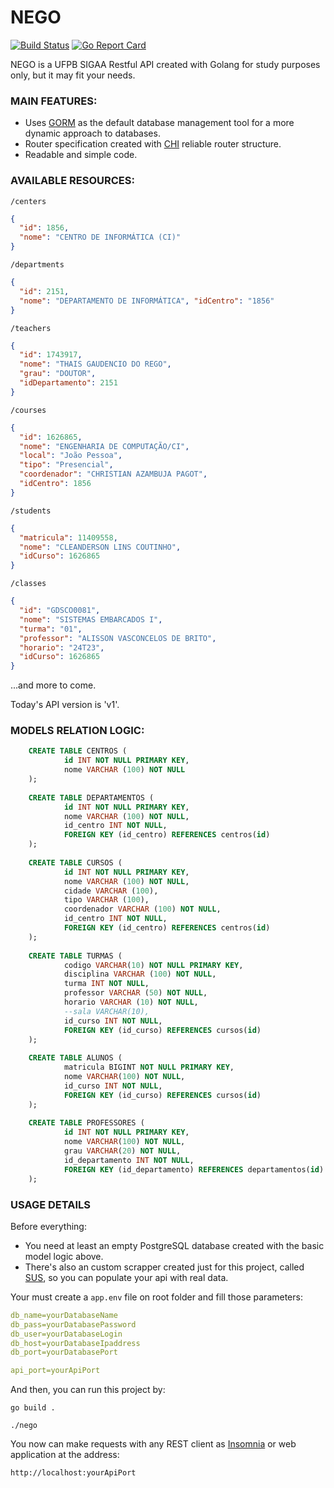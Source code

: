 # NEGO
[![Build Status](https://github.com/InsideCI/nego/workflows/NEGO/badge.svg)](https://github.com/InsideCI/nego/actions)
[![Go Report Card](https://goreportcard.com/badge/github.com/InsideCI/nego)](https://goreportcard.com/report/github.com/InsideCI/nego)

NEGO is a UFPB SIGAA Restful API created with Golang for study purposes only, but it may fit your needs.

### MAIN FEATURES:

- Uses [GORM](github.com/jinzhu/gorm) as the default database management tool for a more dynamic approach to databases.
- Router specification created with [CHI](github.com/go-chi/chi) reliable router structure.
- Readable and simple code.

### AVAILABLE RESOURCES:

`/centers`

```json
{
  "id": 1856,
  "nome": "CENTRO DE INFORMÁTICA (CI)"
}
```

`/departments`
```json
{
  "id": 2151,
  "nome": "DEPARTAMENTO DE INFORMÁTICA", "idCentro": "1856"
}
```

`/teachers`
```json
{
  "id": 1743917,
  "nome": "THAIS GAUDENCIO DO REGO",
  "grau": "DOUTOR",
  "idDepartamento": 2151
}
```

`/courses`
```json
{
  "id": 1626865,
  "nome": "ENGENHARIA DE COMPUTAÇÃO/CI",
  "local": "João Pessoa",
  "tipo": "Presencial",
  "coordenador": "CHRISTIAN AZAMBUJA PAGOT",
  "idCentro": 1856
}
```

`/students`
```json
{
  "matricula": 11409558,
  "nome": "CLEANDERSON LINS COUTINHO",
  "idCurso": 1626865
}
```

`/classes`
```json
{
  "id": "GDSCO0081",
  "nome": "SISTEMAS EMBARCADOS I",
  "turma": "01",
  "professor": "ALISSON VASCONCELOS DE BRITO",
  "horario": "24T23",
  "idCurso": 1626865
}
```

...and more to come.

Today's API version is 'v1'.

### MODELS RELATION LOGIC:

```sql
    CREATE TABLE CENTROS (
            id INT NOT NULL PRIMARY KEY,
            nome VARCHAR (100) NOT NULL
    );
    
    CREATE TABLE DEPARTAMENTOS (
            id INT NOT NULL PRIMARY KEY,
            nome VARCHAR (100) NOT NULL,
            id_centro INT NOT NULL,
            FOREIGN KEY (id_centro) REFERENCES centros(id)
    );
    
    CREATE TABLE CURSOS (
            id INT NOT NULL PRIMARY KEY,
            nome VARCHAR (100) NOT NULL,
            cidade VARCHAR (100),
            tipo VARCHAR (100),
            coordenador VARCHAR (100) NOT NULL,
            id_centro INT NOT NULL,
            FOREIGN KEY (id_centro) REFERENCES centros(id)
    );
    
    CREATE TABLE TURMAS (
            codigo VARCHAR(10) NOT NULL PRIMARY KEY,
            disciplina VARCHAR (100) NOT NULL,
            turma INT NOT NULL,
            professor VARCHAR (50) NOT NULL,
            horario VARCHAR (10) NOT NULL,
            --sala VARCHAR(10),
            id_curso INT NOT NULL,
            FOREIGN KEY (id_curso) REFERENCES cursos(id)
    );
    
    CREATE TABLE ALUNOS (
            matricula BIGINT NOT NULL PRIMARY KEY,
            nome VARCHAR(100) NOT NULL,
            id_curso INT NOT NULL,
            FOREIGN KEY (id_curso) REFERENCES cursos(id)
    );
    
    CREATE TABLE PROFESSORES (
            id INT NOT NULL PRIMARY KEY,
            nome VARCHAR(100) NOT NULL,
            grau VARCHAR(20) NOT NULL,
            id_departamento INT NOT NULL,
            FOREIGN KEY (id_departamento) REFERENCES departamentos(id)
    );
```

### USAGE DETAILS

Before everything:

* You need at least an empty PostgreSQL database created with the basic model logic above.
* There's also an custom scrapper created just for this project, called [SUS](github.com/InsideCI/sus), so you can populate your api with real data.

Your must create a `app.env` file on root folder and fill those parameters:

```yaml
db_name=yourDatabaseName
db_pass=yourDatabasePassword
db_user=yourDatabaseLogin
db_host=yourDatabaseIpaddress
db_port=yourDatabasePort

api_port=yourApiPort
```

And then, you can run this project by:

`go build .`

`./nego`

You now can make requests with any REST client as [Insomnia](https://github.com/getinsomnia) or web application at the address:

`http://localhost:yourApiPort`